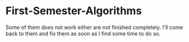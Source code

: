 # First-Semester-Algorithms
Some of them does not work either are not finished completely. 
I'll come back to them and fix them as soon as I find some time to do so.


